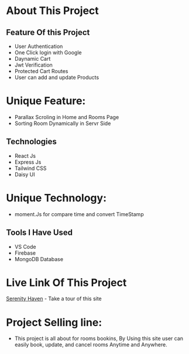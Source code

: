 # About This Project

## Feature Of this Project
+ User Authentication
+ One Click login with Google
+ Daynamic Cart
+ Jwt Verification
+ Protected Cart Routes
+ User can add and update Products

# Unique Feature:
+ Parallax Scroling in Home and Rooms Page
+ Sorting Room Dynamically in Servr Side


## Technologies
+ React Js
+ Express Js
+ Tailwind CSS
+ Daisy UI

# Unique Technology:
+ moment.Js for compare time and convert TimeStamp

## Tools I Have Used
+ VS Code
+ Firebase
+ MongoDB Database

# Live Link Of This Project
[Serenity Haven](https://b8a11-serenity-haven.web.app/ "Serenity Haven") - Take a tour of this site

# Project Selling line:
+ This project is all about for rooms bookins, By Using this site user can easily book, update, and cancel rooms Anytime and Anywhere.
